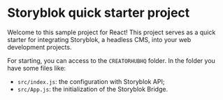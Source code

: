 
# Storyblok quick starter project

Welcome to this sample project for React!
This project serves as a quick starter for integrating Storyblok, a headless CMS, into your web development projects.

For starting, you can access to the `CREATORHUBHQ` folder.
In the folder you have some files like:

- `src/index.js`: the configuration with Storyblok API;
- `src/App.js`: the initialization of the Storyblok Bridge.

